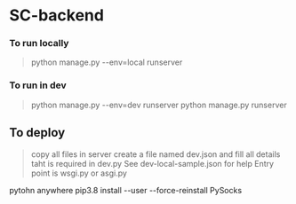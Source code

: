 # SC-backend

### To run locally
> python manage.py --env=local  runserver

### To run in dev
> python manage.py --env=dev runserver 
> python manage.py runserver

## To deploy 
> copy all files in server
> create a file named dev.json and fill all details taht is required in dev.py
> See dev-local-sample.json for help
> Entry point is wsgi.py or asgi.py

pytohn anywhere
pip3.8 install --user --force-reinstall PySocks